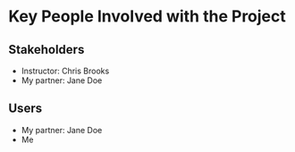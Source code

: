 # Key People Involved with the Project

## Stakeholders

* Instructor: Chris Brooks
* My partner: Jane Doe

## Users

* My partner: Jane Doe
* Me
